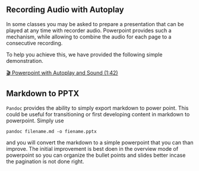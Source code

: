 ## Recording Audio with Autoplay

In some classes you may be asked to prepare a presentation that can be
played at any time with recorder audio. Powerpoint provides such a
mechanism, while allowing to combine the audio for each page to a
consecutive recording.

To help you achieve this, we have provided the following simple
demonstration.

[:clapper: Powerpoint with Autoplay and Sound
(1:42)](https://www.youtube.com/watch?v=T53rfTRuWkc)

## Markdown to PPTX

`Pandoc` provides the ability to simply export markdown to power
point. This could be useful for transitioning or first developing
content in markdown to powerpoint. Simply use

```
pandoc filename.md -o fiename.pptx
```

and you will convert the markdown to a simple powerpoint that you can
than improve. The initial improvement is best doen in the overview
mode of powerpoint so you can organize the bullet points and slides
better incase the pagination is not done right.
